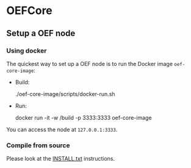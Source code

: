 # OEFCore

## Setup a OEF node

### Using docker
The quickest way to set up a OEF node is to run the Docker image `oef-core-image`:

- Build:

 
    ./oef-core-image/scripts/docker-run.sh
    
- Run:

   
    docker run -it -w /build -p 3333:3333 oef-core-image
    
You can access the node at `127.0.0.1:3333`.


### Compile from source

Please look at the [INSTALL.txt](./INSTALL.txt) instructions.